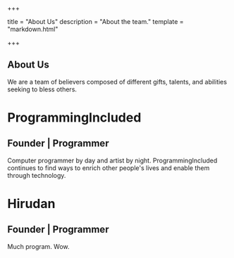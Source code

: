 +++

title = "About Us"
description = "About the team."
template = "markdown.html"

+++

<link rel="stylesheet" type="text/css" href="/profile.css" />

## About Us

We are a team of believers composed of different
gifts, talents, and abilities seeking to bless others.

<div class="profile">
    <h1 class="name">ProgrammingIncluded</h1>
    <h2 class="roles">Founder | Programmer</h2>
    Computer programmer by day and artist by night.
    ProgrammingIncluded continues to find ways to enrich
    other people's lives and enable them through technology.
</div>

<div class="profile">
    <h1 class="name">Hirudan</h1>
    <h2 class="roles">Founder | Programmer</h2>
    Much program. Wow.
</div>
